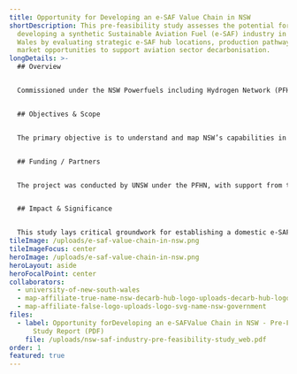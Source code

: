 ```yaml
---
title: Opportunity for Developing an e-SAF Value Chain in NSW
shortDescription: This pre-feasibility study assesses the potential for
  developing a synthetic Sustainable Aviation Fuel (e-SAF) industry in New South
  Wales by evaluating strategic e-SAF hub locations, production pathways, and
  market opportunities to support aviation sector decarbonisation.
longDetails: >-
  ## Overview


  Commissioned under the NSW Powerfuels including Hydrogen Network (PFHN) with support from the NSW Office of the Chief Scientist & Engineer (OCSE), this study explores the feasibility of importing and producing e-SAF in NSW. It identifies the state’s strategic advantages such as abundant renewable energy, accessible CO₂ sources, and proximity to major aviation hubs like Sydney Airport and assesses potential e-SAF production hubs using the P2X Hub and Precinct Framework. The report combines technical analysis, stakeholder consultation, and cost modeling to highlight NSW’s capacity to pioneer a low-carbon aviation industry. It outlines the production process of e-SAF utilising renewable hydrogen and captured CO₂, addresses challenges such as high upfront costs, and recommends industrial R&D alliances, policy incentives (e.g., mandates, tax support), and public–private partnerships to scale up industry viability.


  ## Objectives & Scope


  The primary objective is to understand and map NSW’s capabilities in hosting an e-SAF production industry from feedstock and energy supply through to market demand and infrastructure readiness. The study scopes technical feasibility, economic outlook, and site suitability for e-SAF hubs, while providing a preliminary blueprint for action.


  ## Funding / Partners


  The project was conducted by UNSW under the PFHN, with support from the NSW OCSE, as part of the NSW Decarbonisation Innovation Hub initiatives.


  ## Impact & Significance


  This study lays critical groundwork for establishing a domestic e-SAF industry, highlighting how NSW could reduce aviation emissions, generate economic value through green jobs, and leverage its infrastructure and energy advantage. It proposes strategic interventions to drive adoption, positioning NSW as a national leader in aviation decarbonisation innovation.
tileImage: /uploads/e-saf-value-chain-in-nsw.png
tileImageFocus: center
heroImage: /uploads/e-saf-value-chain-in-nsw.png
heroLayout: aside
heroFocalPoint: center
collaborators:
  - university-of-new-south-wales
  - map-affiliate-true-name-nsw-decarb-hub-logo-uploads-decarb-hub-logo-1-svg
  - map-affiliate-false-logo-uploads-logo-svg-name-nsw-government
files:
  - label: Opportunity forDeveloping an e-SAFValue Chain in NSW - Pre-Feasibility
      Study Report (PDF)
    file: /uploads/nsw-saf-industry-pre-feasibility-study_web.pdf
order: 1
featured: true
---
```

